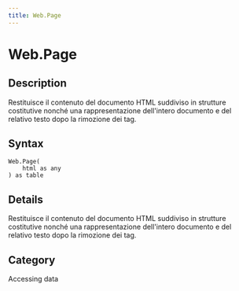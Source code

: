 ```yaml
---
title: Web.Page
---
```


# Web.Page


## Description

Restituisce il contenuto del documento HTML suddiviso in strutture costitutive nonché una rappresentazione dell&#39;intero documento e del relativo testo dopo la rimozione dei tag.


## Syntax

```powerquery
Web.Page(
    html as any
) as table
```


## Details

Restituisce il contenuto del documento HTML suddiviso in strutture costitutive nonché una rappresentazione dell'intero documento e del relativo testo dopo la rimozione dei tag.



## Category
Accessing data
